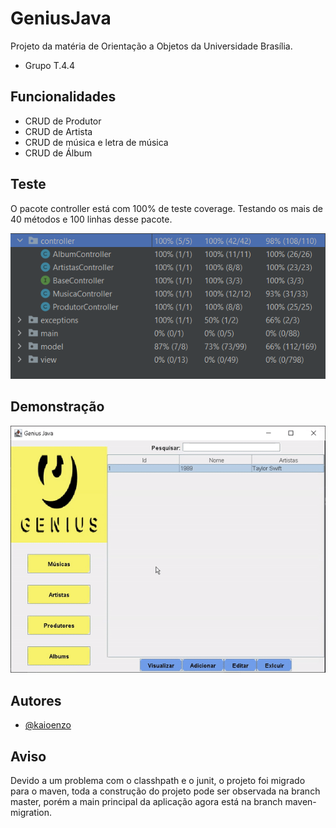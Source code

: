 
# GeniusJava

Projeto da matéria de Orientação a Objetos da Universidade Brasília.
 - Grupo T.4.4



## Funcionalidades

- CRUD de Produtor
- CRUD de Artista
- CRUD de música e letra de música
- CRUD de Álbum

## Teste
O pacote controller está com 100% de teste coverage. Testando os mais de 40 métodos e 100 linhas desse pacote. 

![](https://github.com/kaioenzo/GeniusJava/blob/maven-migration/imagem_2023-01-28_155106323.png)

## Demonstração

![](https://github.com/kaioenzo/GeniusJava/blob/maven-migration/ezgif.com-gif-maker.gif)
## Autores

- [@kaioenzo](https://www.github.com/kaioenzo)

## Aviso
Devido a um problema com o classhpath e o junit, o projeto foi migrado para o maven, toda a construção do projeto pode ser observada na branch master, porém a main principal da aplicação agora está na branch maven-migration.
